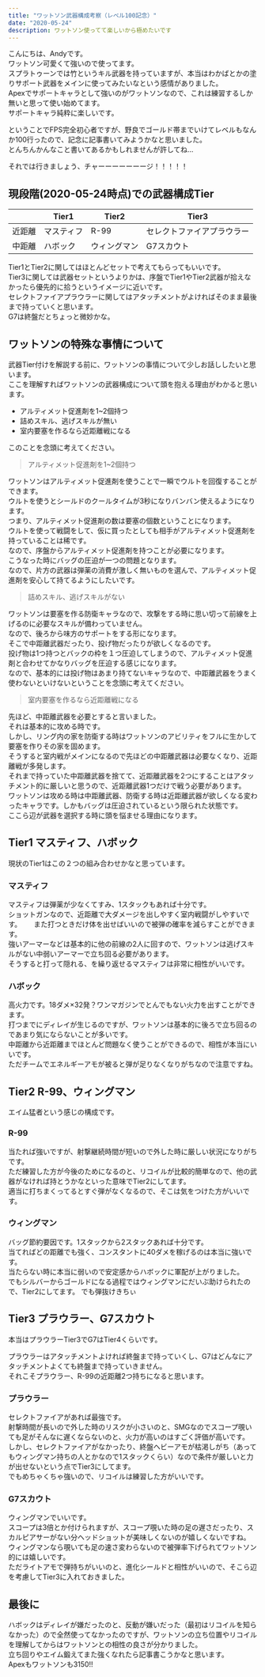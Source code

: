 ```yaml
---
title: "ワットソン武器構成考察（レベル100記念）"
date: "2020-05-24"
description: ワットソン使ってて楽しいから極めたいです
---
```


こんにちは、Andyです。  
ワットソン可愛くて強いので使ってます。  
スプラトゥーンでは竹というキル武器を持っていますが、本当はわかばとかの塗りサポート武器をメインに使ってみたいなという感情がありました。  
Apexでサポートキャラとして強いのがワットソンなので、これは練習するしか無いと思って使い始めてます。  
サポートキャラ純粋に楽しいです。  

ということでFPS完全初心者ですが、野良でゴールド帯までいけてレベルもなんか100行ったので、記念に記事書いてみようかなと思いました。  
とんちんかんなこと書いてあるかもしれませんが許してね…

それでは行きましょう、チャーーーーーーージ！！！！！

## 現段階(2020-05-24時点)での武器構成Tier

||Tier1|Tier2|Tier3|
|----|----|----|----|
|近距離|マスティフ|R-99|セレクトファイアプラウラー|
|中距離|ハボック|ウィングマン|G7スカウト|

Tier1とTier2に関してはほとんどセットで考えてもらってもいいです。  
Tier3に関しては武器セットというよりかは、序盤でTier1やTier2武器が拾えなかったら優先的に拾うというイメージに近いです。  
セレクトファイアプラウラーに関してはアタッチメントがよければそのまま最後まで持っていくと思います。  
G7は終盤だとちょっと微妙かな。  

## ワットソンの特殊な事情について

武器Tier付けを解説する前に、ワットソンの事情について少しお話ししたいと思います。  
ここを理解すればワットソンの武器構成について頭を抱える理由がわかると思います。  

- アルティメット促進剤を1~2個持つ
- 詰めスキル、逃げスキルが無い
- 室内要塞を作るなら近距離戦になる

このことを念頭に考えてください。  

> アルティメット促進剤を1~2個持つ

ワットソンはアルティメット促進剤を使うことで一瞬でウルトを回復することができます。  
ウルトを使うとシールドのクールタイムが3秒になりバンバン使えるようになります。  
つまり、アルティメット促進剤の数は要塞の個数ということになります。  
ウルトを使って戦闘をして、仮に買ったとしても相手がアルティメット促進剤を持っていることは稀です。  
なので、序盤からアルティメット促進剤を持つことが必要になります。  
こうなった時にバッグの圧迫が一つの問題となります。  
なので、片方の武器は弾薬の消費が激しく無いものを選んで、アルティメット促進剤を安心して持てるようにしたいです。  

> 詰めスキル、逃げスキルがない

ワットソンは要塞を作る防衛キャラなので、攻撃をする時に思い切って前線を上げるのに必要なスキルが備わっていません。  
なので、後ろから味方のサポートをする形になります。  
そこで中距離武器だったり、投げ物だったりが欲しくなるのです。  
投げ物は1つ持つとバックの枠を１つ圧迫してしまうので、アルティメット促進剤と合わせてかなりバッグを圧迫する感じになります。  
なので、基本的には投げ物はあまり持てないキャラなので、中距離武器をうまく使わないといけないということを念頭に考えてください。  

> 室内要塞を作るなら近距離戦になる

先ほど、中距離武器を必要とすると言いました。  
それは基本的に攻める時です。  
しかし、リング内の家を防衛する時はワットソンのアビリティをフルに生かして要塞を作りその家を固めます。  
そうすると室内戦がメインになるので先ほどの中距離武器は必要なくなり、近距離戦が多発します。  
それまで持っていた中距離武器を捨てて、近距離武器を2つにすることはアタッチメント的に厳しいと思うので、近距離武器1つだけで戦う必要があります。  
ワットソンは攻める時は中距離武器、防衛する時は近距離武器が欲しくなる変わったキャラです。しかもバッグは圧迫されているという限られた状態です。    
ここら辺が武器を選択する時に頭を悩ませる理由になります。  

## Tier1 マスティフ、ハボック

現状のTier1はこの２つの組み合わせかなと思っています。  

### マスティフ

マスティフは弾薬が少なくてすみ、1スタックもあれば十分です。  
ショットガンなので、近距離で大ダメージを出しやすく室内戦闘がしやすいです。　　
また打つときだけ体を出せばいいので被弾の確率を減らすことができます。  
強いアーマーなどは基本的に他の前線の2人に回すので、ワットソンは逃げスキルがない中弱いアーマーで立ち回る必要があります。  
そうすると打って隠れる、を繰り返せるマスティフは非常に相性がいいです。  

### ハボック

高火力です。18ダメ×32発？ワンマガジンでとんでもない火力を出すことができます。  
打つまでにディレイが生じるのですが、ワットソンは基本的に後ろで立ち回るのであまり気にならないことが多いです。  
中距離から近距離までほとんど問題なく使うことができるので、相性が本当にいいです。  
ただチームでエネルギーアモが被ると弾が足りなくなりがちなので注意ですね。  

## Tier2 R-99、ウィングマン

エイム猛者という感じの構成です。

### R-99

当たれば強いですが、射撃継続時間が短いので外した時に厳しい状況になりがちです。  
ただ練習した方が今後のためになるのと、リコイルが比較的簡単なので、他の武器がなければ持とうかなといった意味でTier2にしてます。  
適当に打ちまくってるとすぐ弾がなくなるので、そこは気をつけた方がいいです。  

### ウィングマン

バッグ節約要因です。1スタックから2スタックあれば十分です。  
当てればどの距離でも強く、コンスタントに40ダメを稼げるのは本当に強いです。  
当たらない時に本当に弱いので安定感からハボックに軍配が上がりました。  
でもシルバーからゴールドになる過程ではウィングマンにだいぶ助けられたので、Tier2にしてます。
でも弾抜けきちぃ


## Tier3 プラウラー、G7スカウト

本当はプラウラーTier3でG7はTier4くらいです。

プラウラーはアタッチメントよければ終盤まで持っていくし、G7はどんなにアタッチメントよくても終盤まで持っていきません。  
それこそプラウラー、R-99の近距離2つ持ちになると思います。

### プラウラー

セレクトファイアがあれば最強です。  
射撃時間が長いので外した時のリスクが小さいのと、SMGなのでスコープ覗いても足がそんなに遅くならないのと、火力が高いのはすごく評価が高いです。  
しかし、セレクトファイアがなかったり、終盤ヘビーアモが枯渇しがち（あってもウィングマン持ちの人とかなので1スタックくらい）なので条件が厳しいと力が出せないという点でTier3にしてます。  
でもめちゃくちゃ強いので、リコイルは練習した方がいいです。  


### G7スカウト

ウィングマンでいいです。  
スコープは3倍とか付けられますが、スコープ覗いた時の足の遅さだったり、スカルピアサーがない分ヘッドショットが美味しくないのが嬉しくないですね。  
ウィングマンなら覗いても足の速さ変わらないので被弾率下げられてワットソン的には嬉しいです。  
ただライトアモで弾持ちがいいのと、進化シールドと相性がいいので、そこら辺を考慮してTier3に入れておきました。

## 最後に

ハボックはディレイが嫌だったのと、反動が嫌いだった（最初はリコイルを知らなかった）ので全然使ってなかったのですが、ワットソンの立ち位置やリコイルを理解してからはワットソンとの相性の良さが分かりました。  
立ち回りやエイム鍛えてまた強くなれたら記事書こうかなと思います。  
Apexもワットソンも3150!!
